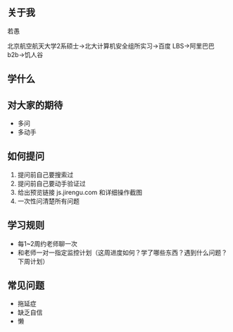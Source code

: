 ## 关于我
若愚

北京航空航天大学2系硕士->北大计算机安全组所实习->百度 LBS->阿里巴巴 b2b->饥人谷

## 学什么

## 对大家的期待
- 多问
- 多动手

## 如何提问
1. 提问前自己要搜索过
2. 提问前自己要动手验证过
3. 给出预览链接 js.jirengu.com 和详细操作截图
4. 一次性问清楚所有问题


## 学习规则
- 每1~2周约老师聊一次
- 和老师一对一指定监控计划（这周进度如何？学了哪些东西？遇到什么问题？下周计划）

## 常见问题
- 拖延症
- 缺乏自信
- 懒
